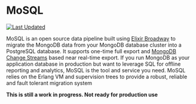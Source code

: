 # MoSQL

[![Last Updated](https://img.shields.io/github/last-commit/narup/mosql.svg)](https://github.com/narup/mosql/commits/master)

MoSQL is an open source data pipeline built using [Elixir Broadway](https://elixir-broadway.org/) to migrate the MongoDB data from your MongoDB database cluster into a PostgreSQL database. It supports one-time full export and [MongoDB Change Streams](https://www.mongodb.com/docs/manual/changeStreams/) based near real-time export. If you run MongoDB as your application database in production but want to leverage SQL for offline reporting and analytics, MoSQL is the tool and service you need. MoSQL relies on the Erlang VM and supervision trees to provide a robust, reliable and fault tolerant migration system

**This is still a work in progress. Not ready for production use**

